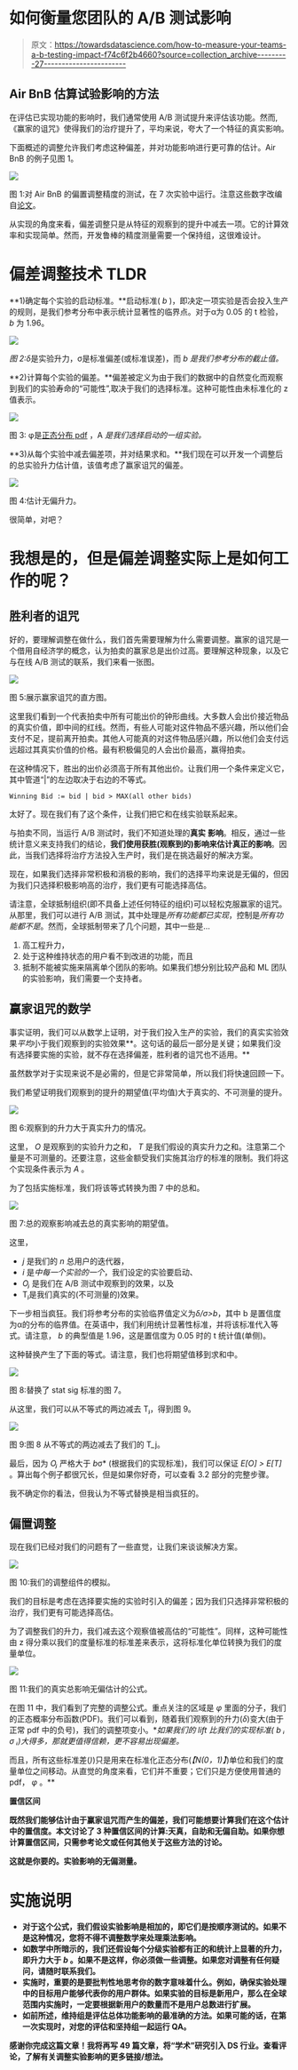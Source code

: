 # 如何衡量您团队的 A/B 测试影响

> 原文：<https://towardsdatascience.com/how-to-measure-your-teams-a-b-testing-impact-f74c6f2b4660?source=collection_archive---------27----------------------->

## Air BnB 估算试验影响的方法

在评估已实现功能的影响时，我们通常使用 A/B 测试提升来评估该功能。然而,《赢家的诅咒》使得我们的治疗提升了，平均来说，夸大了一个特征的真实影响。

下面概述的调整允许我们考虑这种偏差，并对功能影响进行更可靠的估计。Air BnB 的例子见图 1。

![](img/90092e71c4bb230f25481cfb243319c0.png)

图 1:对 Air BnB 的偏置调整精度的测试，在 7 次实验中运行。注意这些数字改编自[论文](https://www.kdd.org/kdd2018/accepted-papers/view/winners-curse-bias-estimation-for-total-effects-of-features-in-online-contr)。

从实现的角度来看，偏差调整只是从特征的观察到的提升中减去一项。它的计算效率和实现简单。然而，开发鲁棒的精度测量需要一个保持组，这很难设计。

# 偏差调整技术 TLDR

**1)确定每个实验的启动标准。**启动标准( *b* )，即决定一项实验是否会投入生产的规则，是我们参考分布中表示统计显著性的临界点。对于α为 0.05 的 t 检验， *b* 为 1.96。

![](img/e48737d08ca087e91d30c600c5447d34.png)

*图 2:δ*是实验升力，σ是标准偏差(或标准误差)，而 *b 是我们参考分布的截止值。*

**2)计算每个实验的偏差。**偏差被定义为由于我们的数据中的自然变化而观察到我们的实验寿命的“可能性”,取决于我们的选择标准。这种可能性由未标准化的 z 值表示。

![](img/4d21b83808f3be515d787b570b263776.png)

图 3: φ是[正态分布 pdf](https://en.wikipedia.org/wiki/Normal_distribution) ，A *是我们选择启动的一组实验。*

**3)从每个实验中减去偏差项，并对结果求和。**我们现在可以开发一个调整后的总实验升力估计值，该值考虑了赢家诅咒的偏差。

![](img/8efd08170933d6b10274184ea51a1df4.png)

图 4:估计无偏升力。

很简单，对吧？

# 我想是的，但是偏差调整实际上是如何工作的呢？

## 胜利者的诅咒

好的，要理解调整在做什么，我们首先需要理解为什么需要调整。赢家的诅咒是一个借用自经济学的概念，认为拍卖的赢家总是出价过高。要理解这种现象，以及它与在线 A/B 测试的联系，我们来看一张图。

![](img/37b0d68c9eab5a27d2437a1c444b304e.png)

图 5:展示赢家诅咒的直方图。

这里我们看到一个代表拍卖中所有可能出价的钟形曲线。大多数人会出价接近物品的真实价值，即中间的红线。然而，有些人可能对这件物品不感兴趣，所以他们会支付不足，提前离开拍卖。其他人可能真的对这件物品感兴趣，所以他们会支付远远超过其真实价值的价格。最有积极偏见的人会出价最高，赢得拍卖。

在这种情况下，胜出的出价必须高于所有其他出价。让我们用一个条件来定义它，其中管道“|”的左边取决于右边的不等式。

```
Winning Bid := bid | bid > MAX(all other bids)
```

太好了。现在我们有了这个条件，让我们把它和在线实验联系起来。

与拍卖不同，当运行 A/B 测试时，我们不知道处理的**真实** **影响**。相反，通过一些统计意义来支持我们的结论，**我们使用获胜(观察到的)影响来估计真正的影响**。因此，当我们选择将治疗方法投入生产时，我们是在挑选最好的解决方案。

现在，如果我们选择非常积极和消极的影响，我们的选择平均来说是无偏的，但因为我们只选择积极影响高的治疗，我们更有可能选择高估。

请注意，全球抵制组织(即不具备上述任何特征的组织)可以轻松克服赢家的诅咒。从那里，我们可以进行 A/B 测试，其中处理是*所有功能都已实现*，控制是*所有功能都不是*。然而，全球抵制带来了几个问题，其中一些是…

1.  高工程升力，
2.  处于这种维持状态的用户看不到改进的功能，而且
3.  抵制不能被实施来隔离单个团队的影响。如果我们想分别比较产品和 ML 团队的实验影响，我们需要一个支持者。

## **赢家诅咒的数学**

事实证明，我们可以从数学上证明，对于我们投入生产的实验，我们的真实实验效果*平均*小于我们观察到的实验效果**。这句话的最后一部分是关键；如果我们没有选择要实施的实验，就不存在选择偏差，胜利者的诅咒也不适用。**

虽然数学对于实现来说不是必需的，但是它非常简单，所以我们将快速回顾一下。

我们希望证明我们观察到的提升的期望值(平均值)大于真实的、不可测量的提升。

![](img/85815e6ce332663fdf8a72b742da9293.png)

图 6:观察到的升力大于真实升力的情况。

这里， *O* 是观察到的实验升力之和， *T* 是我们假设的真实升力之和。注意第二个量是不可测量的。还要注意，这些金额受我们实施其治疗的标准的限制。我们将这个实现条件表示为 *A* 。

为了包括实施标准，我们将该等式转换为图 7 中的总和。

![](img/6c52a6b9de29d7a171d6b806b4fe56c4.png)

图 7:总的观察影响减去总的真实影响的期望值。

这里，

*   *j* 是我们的 *n* 总用户的迭代器，
*   *i* 是*中每一个实验的一个*，我们设定的实验要启动、
*   *Oⱼ* 是我们在 A/B 测试中观察到的效果，以及
*   Tⱼ是我们真实的(不可测量的)效果。

下一步相当疯狂。我们将参考分布的实验临界值定义为*δ/σ>b*，其中 b 是置信度为α的分布的临界值。在英语中，我们利用统计显著性标准，并将该标准代入等式。请注意， *b* 的典型值是 1.96，这是置信度为 0.05 时的 t 统计值(单侧)。

这种替换产生了下面的等式。请注意，我们也将期望值移到求和中。

![](img/da4ba539672b6a1db217be2ab2d40f56.png)

图 8:替换了 stat sig 标准的图 7。

从这里，我们可以从不等式的两边减去 Tⱼ，得到图 9。

![](img/4bf3eb94d9d162dbfd6bb813e35f710c.png)

图 9:图 8 从不等式的两边减去了我们的 T_j。

最后，因为 *Oⱼ* 严格大于 *b*σ* (根据我们的实现标准)，我们可以保证 *E[O] > E[T]* 。算出每个例子都很冗长，但是如果你好奇，可以查看 3.2 部分的完整步骤。

我不确定你的看法，但我认为不等式替换是相当疯狂的。

## **偏置调整**

现在我们已经对我们的问题有了一些直觉，让我们来谈谈解决方案。

![](img/7ac9fda72b232b0dee91b1f1912651df.png)

图 10:我们的调整组件的模拟。

我们的目标是考虑在选择要实施的实验时引入的偏差；因为我们只选择非常积极的治疗，我们更有可能选择高估。

为了调整我们的升力，我们减去这个观察值被高估的“可能性”。同样，这种可能性由 z 得分乘以我们的度量标准的标准差来表示，这将标准化单位转换为我们的度量单位。

![](img/b3f033b8665a65b07827388e6b223c05.png)

图 11:我们的真实总影响无偏估计的公式。

在图 11 中，我们看到了完整的调整公式。重点关注的区域是 *φ* 里面的分子，我们的正态概率分布函数(PDF)。我们可以看到，随着我们观察到的升力(*δ*)变大(由于正常 pdf 中的负号)，我们的调整项变小。**如果我们的 lift 比我们的实现标准( *b* ᵢ **σ* ᵢ)大得多，那就更值得信赖，更不容易出现偏差。**

而且，所有这些标准差(*)*)只是用来在标准化正态分布(*【N(0，1)】*)单位和我们的度量单位之间移动。从直觉的角度来看，它们并不重要；它们只是方便使用普通的 pdf， *φ* 。**

****置信区间****

**既然我们能够估计由于赢家诅咒而产生的偏差，我们可能想要计算我们在这个估计中的置信度。本文讨论了 3 种置信区间的计算:天真，自助和无偏自助。如果你想计算置信区间，只需参考论文或任何其他关于这些方法的讨论。**

**这就是你要的。实验影响的无偏测量。**

# **实施说明**

*   **对于这个公式，我们假设实验影响是相加的，即它们是按顺序测试的。如果不是这种情况，您将不得不调整数学来处理乘法影响。**
*   **如数学中所暗示的，我们还假设每个分级实验都有正的和统计上显著的升力，即升力大于 *b* 。如果不是这样，你必须做一些调整。如果您对调整有任何疑问，请随时联系我们。**
*   **实施时，重要的是要批判性地思考你的数字意味着什么。例如，确保实验处理中的目标用户能够代表你的用户群体。如果实验的目标是新用户，那么在全球范围内实施时，一定要根据新用户的数量而不是用户总数进行扩展。**
*   **如前所述，维持组是评估总体功能影响的最准确的方法。如果可能的话，在第一次实现时，对您的评估和坚持组一起运行 QA。**

**感谢你完成这篇文章！我将再写 49 篇文章，将“学术”研究引入 DS 行业。查看评论，了解有关调整实验影响的更多链接/想法。**